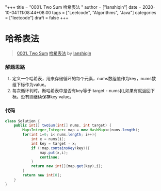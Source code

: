 "+++
title = "0001. Two Sum 哈希表法 "
author = ["lanshiqin"]
date = 2020-10-04T11:08:44+08:00
tags = ["Leetcode", "Algorithms", "Java"]
categories = ["leetcode"]
draft = false
+++

# 哈希表法

> [0001. Two Sum](https://leetcode-cn.com/problems/two-sum/)
> [哈希表法](https://leetcode-cn.com/problems/two-sum/solution/ha-xi-biao-fa-by-lanshiqin-2/) by [lanshiqin](https://leetcode-cn.com/u/lanshiqin/)

### 解题思路
1. 定义一个哈希表，用来存储循环的每个元素，nums数组值作为key，nums数组下标作为value。
2. 每次循环判时，断哈希表中是否有key等于 target - nums[i],如果有就返回下标。没有则继续保存key value。

### 代码

```java
class Solution {
    public int[] twoSum(int[] nums, int target) {
        Map<Integer,Integer> map = new HashMap<>(nums.length);
        for(int i=0; i< nums.length; i++){
            int x = nums[i];
            int key = target - x;
            if (!map.containsKey(key)){
                map.put(x,i);
                continue;
            }
            return new int[]{map.get(key),i};
        }
        return new int[0];
    }
}
```